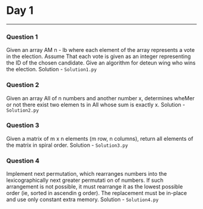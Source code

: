 # Day 1 
------------------------------------------------------------------------------------------
### Question 1 
Given an array AM n - lb where each element of the array represents a vote in the election. Assume That each vote is given as an integer representing the ID of the chosen candidate. Give an algorithm for deteun wing who wins the election.
Solution - ```Solution1.py```
### Question 2 
Given an array All of n numbers and another number x, determines wheMer or not there exist two elemen ts in All whose sum is exactly x. 
Solution - ```Solution2.py```
### Question 3 
Given a matrix of m x n elements (m row, n columns), return all elements of the matrix in spiral order. 
Solution - ```Solution3.py```
### Question 4 
Implement next permutation, which rearranges numbers into the lexicographically next greater permutati on of numbers. If such arrangement is not possible, it must rearrange it as the lowest possible order (ie, sorted in ascendin g order). The replacement must be in-place and use only constant extra memory. 
Solution - ```Solution4.py```
